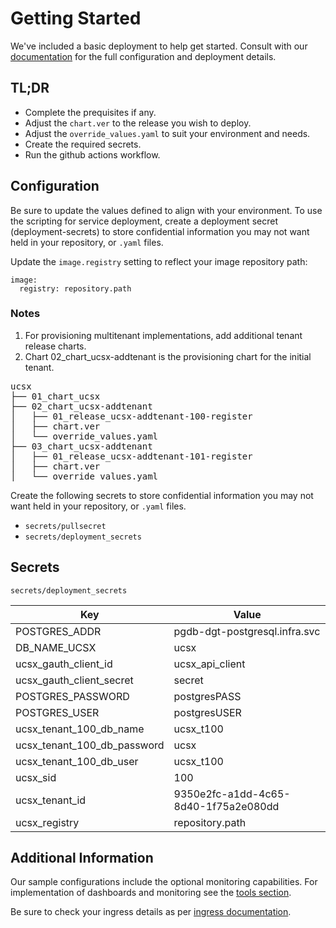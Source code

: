 # Getting Started
We've included a basic deployment to help get started.
Consult with our [documentation](https://all.docs.genesys.com/UCS/Current/UCSPEGuide) for the full configuration and deployment details.

## TL;DR
- Complete the prequisites if any.
- Adjust the `chart.ver` to the release you wish to deploy.
- Adjust the `override_values.yaml` to suit your environment and needs.
- Create the required secrets.
- Run the github actions workflow.

## Configuration

Be sure to update the values defined to align with your environment.
To use the scripting for service deployment, create a deployment secret (deployment-secrets) to store confidential information you may not want held in your repository, or `.yaml` files. 

Update the `image.registry` setting to reflect your image repository path:
```
image:
  registry: repository.path
```

### Notes

1. For provisioning multitenant implementations, add additional tenant release charts. 
2. Chart 02_chart_ucsx-addtenant is the provisioning chart for the initial tenant.

<pre>
ucsx
├── 01_chart_ucsx
├── 02_chart_ucsx-addtenant
│   ├── 01_release_ucsx-addtenant-100-register
│   ├── chart.ver
│   └── override_values.yaml
├── 03_chart_ucsx-addtenant
│   ├── 01_release_ucsx-addtenant-101-register
│   ├── chart.ver
│   └── override_values.yaml
</pre>



Create the following secrets to store confidential information you may not want held in your repository, or `.yaml` files. 
- `secrets/pullsecret`
- `secrets/deployment_secrets`

## Secrets 

`secrets/deployment_secrets`


|Key|Value|
|-|-|
POSTGRES_ADDR|pgdb-dgt-postgresql.infra.svc
DB_NAME_UCSX|ucsx
ucsx_gauth_client_id| ucsx_api_client
ucsx_gauth_client_secret| secret
POSTGRES_PASSWORD| postgresPASS
POSTGRES_USER| postgresUSER
ucsx_tenant_100_db_name| ucsx_t100
ucsx_tenant_100_db_password| ucsx
ucsx_tenant_100_db_user| ucsx_t100
ucsx_sid|100
ucsx_tenant_id|9350e2fc-a1dd-4c65-8d40-1f75a2e080dd
ucsx_registry|repository.path

 


## Additional Information

Our sample configurations include the optional monitoring capabilities. For implementation of dashboards and monitoring see the [tools section](/tools).

Be sure to check your ingress details as per [ingress documentation](/doc/ingress.md).

